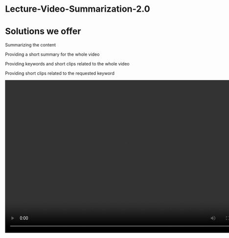 # Lecture-Video-Summarization-2.0

# Solutions we offer

Summarizing the content

Providing a short summary for the whole video

Providing keywords and short clips related to the whole video

Providing short clips related to the requested keyword


<video src="./summaryshort.mp4" width="800" height="500" />

